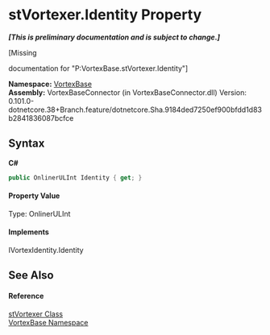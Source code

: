 # stVortexer.Identity Property 
 _**\[This is preliminary documentation and is subject to change.\]**_

\[Missing <summary> documentation for "P:VortexBase.stVortexer.Identity"\]

**Namespace:**&nbsp;<a href="N_VortexBase.md">VortexBase</a><br />**Assembly:**&nbsp;VortexBaseConnector (in VortexBaseConnector.dll) Version: 0.101.0-dotnetcore.38+Branch.feature/dotnetcore.Sha.9184ded7250ef900bfdd1d83b2841836087bcfce

## Syntax

**C#**<br />
``` C#
public OnlinerULInt Identity { get; }
```


#### Property Value
Type: OnlinerULInt

#### Implements
IVortexIdentity.Identity<br />

## See Also


#### Reference
<a href="T_VortexBase_stVortexer.md">stVortexer Class</a><br /><a href="N_VortexBase.md">VortexBase Namespace</a><br />